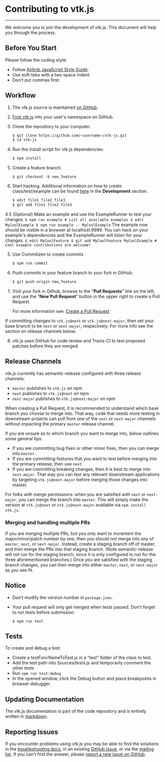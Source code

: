 # Contributing to vtk.js
---

We welcome you to join the development of vtk.js. This document will help you through the process.

## Before You Start

Please follow the coding style:

- Follow [Airbnb JavaScript Style Guide](https://github.com/airbnb/javascript).
- Use soft-tabs with a two space indent.
- Don't put commas first.

## Workflow

1. The vtk.js source is maintained [on GitHub](https://github.com/kitware/vtk-js).
2. [Fork vtk.js](https://help.github.com/articles/fork-a-repo/) into your user's namespace on GitHub.
3. Clone the repository to your computer.

    ```sh
    $ git clone https://github.com/<username>/vtk-js.git
    $ cd vtk-js
    ```

4. Run the install script for vtk.js dependencies:
    ```sh
    $ npm install
    ```

5. Create a feature branch.

    ```
    $ git checkout -b new_feature
    ```

4. Start hacking. Additional information on how to create class/test/example can be found
   [here](https://kitware.github.io/vtk-js/docs/) in the __Development__ section.

    ```sh
    $ edit file1 file2 file3
    $ git add file1 file2 file3
    ```
    
4.5 (Optional) Make an example and use the ExampleRunner to test your changes. 
    ```
    $ npm run example # List all available examples
    $ edit MyCoolExample
    $ npm run example -- MyCoolExample
    ```
    The example now should be visible in a browser at localhost:9999. You can hack on your 
    example's dependencies and the ExampleRunner will listen for your changes.
    ```
    $ edit MyCoolFeature
    $ git add MyCoolFeature MyCoolExample # Cool example contributions are welcome!
    ```

5. Use Commitizen to create commits

    ```sh
    $ npm run commit
    ```

6. Push commits in your feature branch to your fork in GitHub:

    ```sh
    $ git push origin new_feature
    ```

7. Visit your fork in Github, browse to the "**Pull Requests**" link on the left, and use the 
   "**New Pull Request**" button in the upper right to create a Pull Request.

    For more information see: 
    [Create a Pull Request](https://help.github.com/articles/creating-a-pull-request/)

If committing changes to `vtk.js@next` or `vtk.js@next-major`, then set your base branch to be `next`
or `next-major`, respectively. For more info see the section on release channels below.

8. vtk.js uses GitHub for code review and Travis-CI to test proposed patches before they are merged.

## Release Channels

vtk.js currently has semantic-release configured with three release channels:
- `master` publishes to `vtk.js` on npm
- `next` publishes to `vtk.js@next` on npm
- `next-major` publishes to `vtk.js@next-major` on npm

When creating a Pull Request, it is recommended to understand which base branch you choose to merge into.
That way, code that needs more testing in downstream projects can pull from one of the `next` or `next-major`
channels without impacting the primary `master` release channel.

If you are unsure as to which branch you want to merge into, below outlines some general tips.
- If you are committing bug fixes or other minor fixes, then you can merge into `master`.
- If you are committing features that you want to test before merging into the primary release, then
  use `next`.
- If you are committing breaking changes, then it is best to merge into `next-major`. That way you
  can test any relevant downstream applications by targeting `vtk.js@next-major` before merging those
  changes into master.

For folks with merge permissions: when you are satisfied with `next` or `next-major`, you can merge the
branch into `master`. This will simply make the version at `vtk.js@next` or `vtk.js@next-major` available
via `npm install vtk.js`.

### Merging and handling multiple PRs

If you are merging multiple PRs, but you only want to increment the major/minor/patch number by one,
then you should *not* merge into any of `master`, `next`, or `next-major`. Instead, create a staging
branch off of master, and then merge the PRs into that staging branch. (Note semantic-release will not
run for the staging branch, since it is only configured to run for the three aforementioned branches.) Once
you are satisfied with the staging branch changes, you can then merge into either `master`, `next`, or
`next-major` as you see fit.

## Notice

- Don't modify the version number in `package.json`.
- Your pull request will only get merged when tests passed. Don't forget to run tests before 
  submission.

    ```
    $ npm run test
    ```

## Tests

To create and debug a test:
- Create a testFuncNameToTest.js in a "test" folder of the class to test.
- Add the test path into Sources/tests.js and temporarily comment the other tests
- Run `npm run test:debug`
- In the opened window, click the Debug button and place breakpoints in browser debugger.

## Updating Documentation

The vtk.js documentation is part of the code repository and is entirely written in 
[markdown](https://daringfireball.net/projects/markdown/).

## Reporting Issues

If you encounter problems using vtk.js you may be able to find the solutions in the
[troubleshooting docs](https://kitware.github.io/vtk-js/docs/misc_troubleshooting.html), in an 
existing [GitHub issue](https://github.com/kitware/vtk-js/issues), or via the 
[mailing list](http://www.vtk.org/VTK/help/mailing.html).
If you can't find the answer, please 
[report a new issue on GitHub](https://github.com/Kitware/vtk-js/issues/new).
